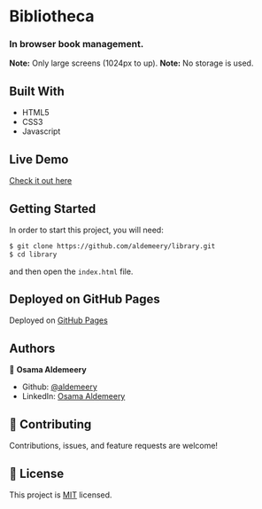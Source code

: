# Bibliotheca

### In browser book management.

**Note:** Only large screens (1024px to up).
**Note:** No storage is used.

## Built With

-   HTML5
-   CSS3
-   Javascript

## Live Demo

[Check it out here](https://aldemeery.github.io/library/)

## Getting Started

In order to start this project, you will need:

```bash
$ git clone https://github.com/aldemeery/library.git
$ cd library
```

and then open the `index.html` file.

## Deployed on GitHub Pages

Deployed on [GitHub Pages](https://pages.github.com/)

## Authors

👤 **Osama Aldemeery**

-   Github: [@aldemeery](https://github.com/aldemeery)
-   LinkedIn: [Osama Aldemeery](https://linkedin.com/in/osamaaldemeery)

## 🤝 Contributing

Contributions, issues, and feature requests are welcome!

## 📝 License

This project is [MIT](LICENSE) licensed.
